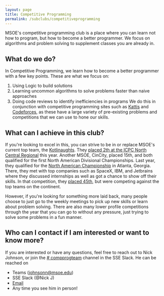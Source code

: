 ```yaml
---
layout: page
title: Competitive Programming
permalink: /subclubs/competitiveprogramming
---
```


MSOE's competitive programming club is a place where you can learn not how to program, but how to become a better programmer. We focus on algorithms and problem solving to supplement classes you are already in.

## What do we do?
In Competitive Programming, we learn how to become a better programmer with a few key points. These are what we focus on:
1. Using Logic to build solutions
2. Learning uncommon algorithms to solve problems faster than naive approaches
3. Doing code reviews to identify inefficiencies in programs
We do this in conjunction with competitive programming sites such as [Kattis](https://kattis.com) and [Codeforces](https://codeforces.com), as these have a large variety of pre-existing problems and competitions that we can use to hone our skills.

## What can I achieve in this club?
If you're looking to excel in this, you can strive to be in or replace MSOE's current top team, the [Kotlinaughts](https://codeforces.com/teams/with/sylvyrfysh). They [placed 2th at the ICPC North Central Regional](https://ncna20.kattis.com/standings) this year. Another MSOE, CinCity, placed 15th, and both qualified for the first North American Divisional Championships. Last year, they qualified for the [North American Championship](https://nac.icpc.global/) in Atlanta, Georgia. There, they met with top companies such as SpaceX, IBM, and Jetbrains where they discussed internships as well as got a chance to show off their skills. In that competition, they [placed 45th](https://nac.icpc.global/history/2020/scoreboard/), but were competing against the top teams on the continent.

However, if you're looking for something more laid back, many people choose to just go to the weekly meetings to pick up new skills or learn about problem solving. There are also many lower profile competitions through the year that you can go to without any pressure, just trying to solve some problems in a fun manner.

## Who can I contact if I am interested or want to know more?
If you are interested or have any questions, feel free to reach out to Nick Johnson, or join the [# compprogteam](https://msoe-sse.slack.com/archives/C9V5K2J12) channel in the SSE Slack. He can be reached on
- Teams (johnsonn@msoe.edu)
- SSE Slack (@Nick J)
- [Email](mailto:johnsonn@msoe.edu)
- Any time you see him in person!
